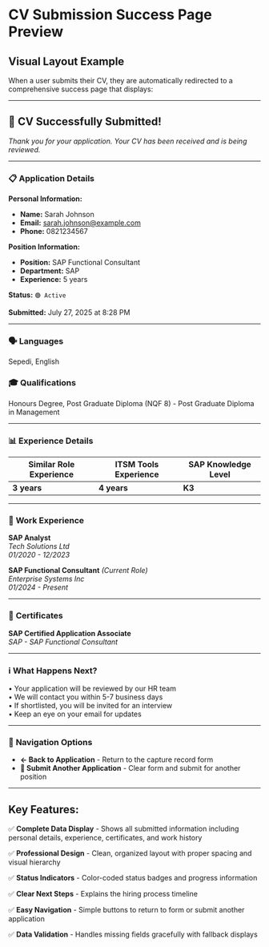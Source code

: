 # CV Submission Success Page Preview

## Visual Layout Example

When a user submits their CV, they are automatically redirected to a comprehensive success page that displays:

---

## 🎯 **CV Successfully Submitted!**

*Thank you for your application. Your CV has been received and is being reviewed.*

---

### 📋 **Application Details**

**Personal Information:**
- **Name:** Sarah Johnson
- **Email:** sarah.johnson@example.com  
- **Phone:** 0821234567

**Position Information:**
- **Position:** SAP Functional Consultant
- **Department:** SAP
- **Experience:** 5 years

**Status:** `🟢 Active`

**Submitted:** July 27, 2025 at 8:28 PM

---

### 🗣️ **Languages**
Sepedi, English

### 🎓 **Qualifications** 
Honours Degree, Post Graduate Diploma (NQF 8) - Post Graduate Diploma in Management

---

### 📊 **Experience Details**

| Similar Role Experience | ITSM Tools Experience | SAP Knowledge Level |
|------------------------|----------------------|-------------------|
| **3 years** | **4 years** | **K3** |

---

### 💼 **Work Experience**

**SAP Analyst**  
*Tech Solutions Ltd*  
*01/2020 - 12/2023*

**SAP Functional Consultant** *(Current Role)*  
*Enterprise Systems Inc*  
*01/2024 - Present*

---

### 📜 **Certificates**

**SAP Certified Application Associate**  
*SAP - SAP Functional Consultant*

---

### ℹ️ **What Happens Next?**

• Your application will be reviewed by our HR team  
• We will contact you within 5-7 business days  
• If shortlisted, you will be invited for an interview  
• Keep an eye on your email for updates  

---

### 🔄 **Navigation Options**

- **← Back to Application** - Return to the capture record form
- **📄 Submit Another Application** - Clear form and submit for another position

---

## Key Features:

✅ **Complete Data Display** - Shows all submitted information including personal details, experience, certificates, and work history

✅ **Professional Design** - Clean, organized layout with proper spacing and visual hierarchy

✅ **Status Indicators** - Color-coded status badges and progress information

✅ **Clear Next Steps** - Explains the hiring process timeline

✅ **Easy Navigation** - Simple buttons to return to form or submit another application

✅ **Data Validation** - Handles missing fields gracefully with fallback displays